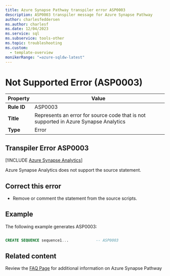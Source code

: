 ```yaml
---
title: Azure Synapse Pathway transpiler error ASP0003
description: ASP0003 transpiler message for Azure Synapse Pathway
author: charlesfeddersen
ms.author: charlesf
ms.date: 12/04/2023
ms.service: sql
ms.subservice: tools-other
ms.topic: troubleshooting
ms.custom:
  - template-overview
monikerRange: "=azure-sqldw-latest"
---
```


# Not Supported Error (ASP0003)

|Property|Value|
|-|-|
| **Rule ID** | ASP0003 |
| **Title** | Represents an error for source code that is not supported in Azure Synapse Analytics |
| **Type** | Error |

## Transpiler Error ASP0003
[!INCLUDE [Azure Synapse Analytics](../../../includes/applies-to-version/asa.md)]

Azure Synapse Analytics does not support the source statement.


## <a id="to-correct-this-error"></a> Correct this error

- Remove or comment the statement from the source scripts.

## Example

The following example generates ASP0003:

```sql

CREATE SEQUENCE sequence1...            -- ASP0003

```

## Related content

Review the [FAQ Page](../pathway-faq.yml) for additional information on Azure Synapse Pathway
